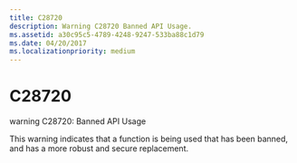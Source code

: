 ```yaml
---
title: C28720
description: Warning C28720 Banned API Usage.
ms.assetid: a30c95c5-4789-4248-9247-533ba88c1d79
ms.date: 04/20/2017
ms.localizationpriority: medium
---
```


# C28720


warning C28720: Banned API Usage

This warning indicates that a function is being used that has been banned, and has a more robust and secure replacement.

 

 





